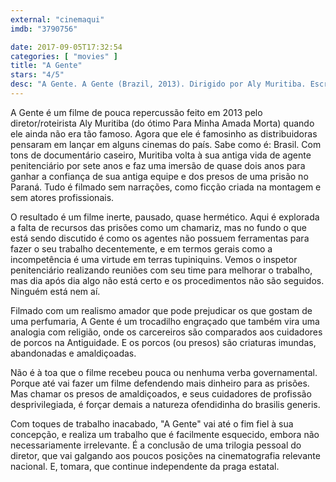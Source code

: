 ```yaml
---
external: "cinemaqui"
imdb: "3790756"

date: 2017-09-05T17:32:54
categories: [ "movies" ]
title: "A Gente"
stars: "4/5"
desc: "A Gente. A Gente (Brazil, 2013). Dirigido por Aly Muritiba. Escrito por Aly Muritiba."
---
```

A Gente é um filme de pouca repercussão feito em 2013 pelo diretor/roteirista Aly Muritiba (do ótimo Para Minha Amada Morta) quando ele ainda não era tão famoso. Agora que ele é famosinho as distribuidoras pensaram em lançar em alguns cinemas do país. Sabe como é: Brasil. Com tons de documentário caseiro, Muritiba volta à sua antiga vida de agente penitenciário por sete anos e faz uma imersão de quase dois anos para ganhar a confiança de sua antiga equipe e dos presos de uma prisão no Paraná. Tudo é filmado sem narrações, como ficção criada na montagem e sem atores profissionais.

O resultado é um filme inerte, pausado, quase hermético. Aqui é explorada a falta de recursos das prisões como um chamariz, mas no fundo o que está sendo discutido é como os agentes não possuem ferramentas para fazer o seu trabalho decentemente, e em termos gerais como a incompetência é uma virtude em terras tupiniquins. Vemos o inspetor penitenciário realizando reuniões com seu time para melhorar o trabalho, mas dia após dia algo não está certo e os procedimentos não são seguidos. Ninguém está nem aí.

Filmado com um realismo amador que pode prejudicar os que gostam de uma perfumaria, A Gente é um trocadilho engraçado que também vira uma analogia com religião, onde os carcereiros são comparados aos cuidadores de porcos na Antiguidade. E os porcos (ou presos) são criaturas imundas, abandonadas e amaldiçoadas.

Não é à toa que o filme recebeu pouca ou nenhuma verba governamental. Porque até vai fazer um filme defendendo mais dinheiro para as prisões. Mas chamar os presos de amaldiçoados, e seus cuidadores de profissão desprivilegiada, é forçar demais a natureza ofendidinha do brasilis generis.

Com toques de trabalho inacabado, "A Gente" vai até o fim fiel à sua concepção, e realiza um trabalho que é facilmente esquecido, embora não necessariamente irrelevante. É a conclusão de uma trilogia pessoal do diretor, que vai galgando aos poucos posições na cinematografia relevante nacional. E, tomara, que continue independente da praga estatal.
